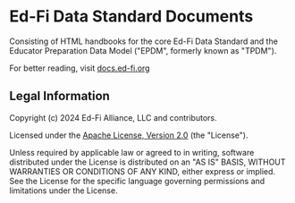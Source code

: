 # Ed-Fi Data Standard Documents

Consisting of HTML handbooks for the core Ed-Fi Data Standard and the Educator
Preparation Data Model ("EPDM", formerly known as "TPDM").

For better reading, visit
[docs.ed-fi.org](https://docs.ed-fi.org/reference/data-standard/)

## Legal Information

Copyright (c) 2024 Ed-Fi Alliance, LLC and contributors.

Licensed under the [Apache License, Version 2.0](./LICENSE) (the "License").

Unless required by applicable law or agreed to in writing, software distributed
under the License is distributed on an "AS IS" BASIS, WITHOUT WARRANTIES OR
CONDITIONS OF ANY KIND, either express or implied. See the License for the
specific language governing permissions and limitations under the License.
